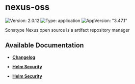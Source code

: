 # nexus-oss

![Version: 2.0.12](https://img.shields.io/badge/Version-2.0.12-informational?style=flat-square) ![Type: application](https://img.shields.io/badge/Type-application-informational?style=flat-square) ![AppVersion: "3.47.1"](https://img.shields.io/badge/AppVersion-"3.47.1"-informational?style=flat-square)

Sonatype Nexus open source is a artifact repository manager

## Available Documentation

- [**Changelog**](CHANGELOG)

- [**Helm Security**](container-security)

- [**Helm Security**](helm-security)

